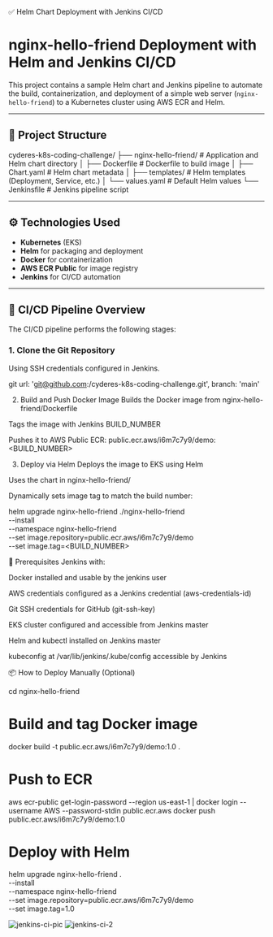 ✅ Helm Chart Deployment with Jenkins CI/CD

# nginx-hello-friend Deployment with Helm and Jenkins CI/CD

This project contains a sample Helm chart and Jenkins pipeline to automate the build, containerization, and deployment of a simple web server (`nginx-hello-friend`) to a Kubernetes cluster using AWS ECR and Helm.

---

## 📁 Project Structure


cyderes-k8s-coding-challenge/
 ├── nginx-hello-friend/ # Application and Helm chart directory
 │ ├── Dockerfile # Dockerfile to build image
 │ ├── Chart.yaml # Helm chart metadata
 │ ├── templates/ # Helm templates (Deployment, Service, etc.)
 │ └── values.yaml # Default Helm values
 └── Jenkinsfile # Jenkins pipeline script

---

## ⚙️ Technologies Used

- **Kubernetes** (EKS)
- **Helm** for packaging and deployment
- **Docker** for containerization
- **AWS ECR Public** for image registry
- **Jenkins** for CI/CD automation

---

## 🚀 CI/CD Pipeline Overview

The CI/CD pipeline performs the following stages:

### 1. Clone the Git Repository

Using SSH credentials configured in Jenkins.

git url: 'git@github.com:<your-repo>/cyderes-k8s-coding-challenge.git', branch: 'main'

2. Build and Push Docker Image
Builds the Docker image from nginx-hello-friend/Dockerfile


Tags the image with Jenkins BUILD_NUMBER


Pushes it to AWS Public ECR:
 public.ecr.aws/i6m7c7y9/demo:<BUILD_NUMBER>


3. Deploy via Helm
Deploys the image to EKS using Helm


Uses the chart in nginx-hello-friend/


Dynamically sets image tag to match the build number:

helm upgrade nginx-hello-friend ./nginx-hello-friend \
    --install \
    --namespace nginx-hello-friend \
    --set image.repository=public.ecr.aws/i6m7c7y9/demo \
    --set image.tag=<BUILD_NUMBER>

🔐 Prerequisites
Jenkins with:


Docker installed and usable by the jenkins user


AWS credentials configured as a Jenkins credential (aws-credentials-id)


Git SSH credentials for GitHub (git-ssh-key)


EKS cluster configured and accessible from Jenkins master


Helm and kubectl installed on Jenkins master


kubeconfig at /var/lib/jenkins/.kube/config accessible by Jenkins



📦 How to Deploy Manually (Optional)

cd nginx-hello-friend

# Build and tag Docker image
docker build -t public.ecr.aws/i6m7c7y9/demo:1.0 .

# Push to ECR
aws ecr-public get-login-password --region us-east-1 | docker login --username AWS --password-stdin public.ecr.aws
docker push public.ecr.aws/i6m7c7y9/demo:1.0

# Deploy with Helm
helm upgrade nginx-hello-friend . \
    --install \
    --namespace nginx-hello-friend \
    --set image.repository=public.ecr.aws/i6m7c7y9/demo \
    --set image.tag=1.0
    
![jenkins-ci-pic](https://github.com/user-attachments/assets/b39f3050-6f9d-4e85-8518-89078a75d948)
![jenkins-ci-2](https://github.com/user-attachments/assets/26841d8c-9b06-4faa-a65d-3374414d66dd)

